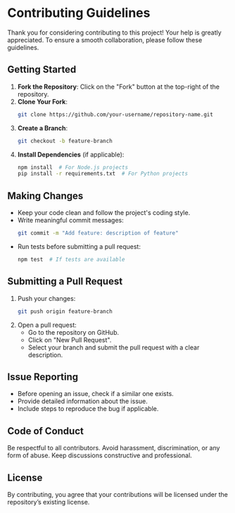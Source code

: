 # Contributing Guidelines

Thank you for considering contributing to this project! Your help is greatly appreciated. To ensure a smooth collaboration, please follow these guidelines.

## Getting Started

1. **Fork the Repository**: Click on the "Fork" button at the top-right of the repository.
2. **Clone Your Fork**:
   ```sh
   git clone https://github.com/your-username/repository-name.git
   ```
3. **Create a Branch**:
   ```sh
   git checkout -b feature-branch
   ```
4. **Install Dependencies** (if applicable):
   ```sh
   npm install  # For Node.js projects
   pip install -r requirements.txt  # For Python projects
   ```

## Making Changes

- Keep your code clean and follow the project's coding style.
- Write meaningful commit messages:
  ```sh
  git commit -m "Add feature: description of feature"
  ```
- Run tests before submitting a pull request:
  ```sh
  npm test  # If tests are available
  ```

## Submitting a Pull Request

1. Push your changes:
   ```sh
   git push origin feature-branch
   ```
2. Open a pull request:
   - Go to the repository on GitHub.
   - Click on "New Pull Request".
   - Select your branch and submit the pull request with a clear description.

## Issue Reporting

- Before opening an issue, check if a similar one exists.
- Provide detailed information about the issue.
- Include steps to reproduce the bug if applicable.

## Code of Conduct

Be respectful to all contributors. Avoid harassment, discrimination, or any form of abuse. Keep discussions constructive and professional.

## License

By contributing, you agree that your contributions will be licensed under the repository’s existing license.
